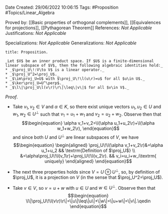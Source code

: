 <div class="topSpace"></div>

Date Created: 29/06/2022 10:06:15
Tags: #Proposition #Topics/Linear_Algebra

Proved by: [[Basic properties of orthogonal complements]], [[Equivalences for projections]], [[Pythagorean Theorem]]
References: _Not Applicable_
Justifications: _Not Applicable_

Specializations: _Not Applicable_
Generalizations: _Not Applicable_

``` ad-Proposition
title: Proposition.

_Let $V$ be an inner product space. If $U$ is a finite-dimensional linear subspace of $V$, then the following algebraic identities hold:_
* _$\proj_U\!:V\to V$ is a linear operator._
* _$\proj_U^2=\proj_U$._
* _$\im\proj_U=U$ with $\proj_U\!\l(u\r)=u$ for all $u\in U$._
* _$\ker\proj_U=U^\perp$._
* _$\l\|\proj_U\l(v\r)\r\|\leq\|v\|$ for all $v\in V$._

```

_Proof_. 
* Take $v_1,v_2\in V$ and $\alpha\in K$, so there exist unique vectors $u_1,u_2\in U$ and $w_1,w_2\in U^\perp$ such that $v_1=u_1+w_1$ and $v_2=u_2+w_2$. Observe then that
$$\begin{equation}
    \alpha v_1+v_2=\l(\alpha u_1+u_2\r)+\l(\alpha w_1+w_2\r),
\end{equation}$$
and since both $U$ and $U^\perp$ are linear subspaces of $V$, we have
$$\begin{equation}
    \begin{aligned}
        \proj_U\!\l(\alpha v_1+v_2\r)&=\alpha u_1+u_2 && \textrm{Definition of $\proj_U$} \\
        &=\alpha\proj_U\!\l(v_1\r)+\proj_U\!\l(v_2\r). && v_i=u_i+w_i\textrm{ uniquely}
    \end{aligned}
\end{equation}$$

* The next three properties holds since $V=U\oplus U^\perp$, so, by definition of $\proj_U$, it is a projection on $V$ (in the sense that $\proj_U^2=\proj_U$).
* Take $v\in V$, so $v=u+w$ with $u\in U$ and $w\in U^\perp$. Observe then that
$$\begin{equation}
    \l\|\proj_U\!\l(v\r)\r\|=\|u\|\leq\|u\|+\|w\|=\|u+w\|=\|v\|.\qedin
\end{equation}$$
